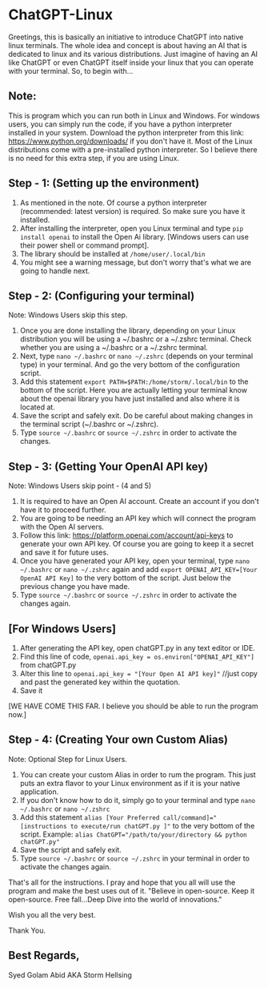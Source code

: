 # ChatGPT-Linux
Greetings, this is basically an initiative to introduce ChatGPT into native linux terminals. The whole idea and concept is about having an AI that is dedicated to linux and its various distributions. Just imagine of having an AI like ChatGPT or even ChatGPT itself inside your linux that you can operate with your terminal. So, to begin with...

Note:
-----	 
This is program which you can run both in Linux and Windows. 
For windows users, you can simply run the code, if you have a python interpreter installed in your system.
Download the python interpreter from this link: https://www.python.org/downloads/ if you don't have it. 
Most of the Linux distributions come with a pre-installed python interpreter. So I believe there is no need for this extra step, if you are using Linux.

Step - 1: (Setting up the environment)
--------------------------------------
1. As mentioned in the note. Of course a python interpreter (recommended: latest version) is required. So make sure you have it installed.
2. After installing the interpreter, open you Linux terminal and type ```pip install openai``` to install the Open Ai library. [Windows users can use their power shell or command prompt].
3. The library should be installed at ```/home/user/.local/bin```
4. You might see a warning message, but don't worry that's what we are going to handle next.

Step - 2: (Configuring your terminal)
---------------------------------------------------
Note: Windows Users skip this step.
 
1. Once you are done installing the library, depending on your Linux distribution you will be using a ~/.bashrc or a ~/.zshrc terminal. Check whether you are using a ~/.bashrc or a ~/.zshrc terminal.  
2. Next, type ```nano ~/.bashrc``` or ```nano ~/.zshrc``` (depends on your terminal type) in your terminal. And go the very bottom of the configuration script.
3. Add this statement ```export PATH=$PATH:/home/storm/.local/bin``` to the bottom of the script. Here you are actually letting your terminal know about the openai library you have just installed and also where it is located at.
4. Save the script and safely exit. Do be careful about making changes in the terminal script (~/.bashrc or ~/.zshrc).
5. Type ```source ~/.bashrc``` or ```source ~/.zshrc``` in order to activate the changes.

Step - 3: (Getting Your OpenAI API key)
----------------------------------------
Note: Windows Users skip point - (4 and 5)

1. It is required to have an Open AI account. Create an account if you don't have it to proceed further.
2. You are going to be needing an API key which will connect the program with the Open AI servers.
3. Follow this link: https://platform.openai.com/account/api-keys to generate your own API key. Of course you are going to keep it a secret and save it for future uses.
4. Once you have generated your API key, open your terminal, type ```nano ~/.bashrc``` or ```nano ~/.zshrc``` again and add ```export OPENAI_API_KEY=[Your OpenAI API Key]``` to the very bottom of the script. Just below the previous change you have made.
5. Type ```source ~/.bashrc``` or ```source ~/.zshrc``` in order to activate the changes again. 

[For Windows Users]
-------------------
1. After generating the API key, open chatGPT.py in any text editor or IDE.
2. Find this line of code, ```openai.api_key = os.environ["OPENAI_API_KEY"]``` from chatGPT.py
3. Alter this line to ```openai.api_key = "[Your Open AI API key]"``` //just copy and past the generated key within the quotation.
4. Save it

[WE HAVE COME THIS FAR. I believe you should be able to run the program now.]

Step - 4: (Creating Your own Custom Alias)
------------------------------------------
Note: Optional Step for Linux Users.

1. You can create your custom Alias in order to rum the program. This just puts an extra flavor to your Linux environment as if it is your native application.
2. If you don't know how to do it, simply go to your terminal and type ```nano ~/.bashrc``` or ```nano ~/.zshrc```
3. Add this statement ```alias [Your Preferred call/command]="[instructions to execute/run chatGPT.py ]"``` to the very bottom of the script. Example: ```alias ChatGPT="/path/to/your/directory && python chatGPT.py"```
4. Save the script and safely exit.
5. Type ```source ~/.bashrc``` or ```source ~/.zshrc``` in your terminal in order to activate the changes again.

That's all for the instructions. I pray and hope that you all will use the program and make the best uses out of it. "Believe in open-source. Keep it open-source. Free fall...Deep Dive into the world of innovations."

Wish you all the very best.

Thank You.

## Best Regards,
Syed Golam Abid
AKA Storm Hellsing
